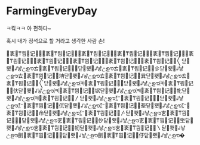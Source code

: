 ﻿# FarmingEveryDay
 
ㅋ킼ㅋㅋ 아 편하다~

혹시 내가 정석으로 할 거라고 생각한 사람 손!

袲꟬₸믬记਍਍袲꟬₸믬记਍਍袲꟬₸믬记਍਍袲꟬₸믬记਍਍袲꟬₸믬记਍਍袲꟬₸믬记਍਍袲꟬₸믬记਍਍袲꟬₸믬记਍਍袲꟬₸믬记਍਍袲꟬₸믬记਍਍〱닫뢧꒻냫උഊㄊ袲꟬₸믬记਍਍㈱닫뢧꒻냫උഊㄊ袲꟬₸믬记਍਍㐱닫뢧꒻냫උഊㄊ袲꟬₸믬记਍਍㘱닫뢧꒻냫උഊㄊ袲꟬₸믬记਍਍㠱닫뢧꒻냫උഊㄊ袲꟬₸믬记਍਍〲닫뢧꒻냫උഊ㈊袲꟬₸믬记਍਍㈲닫뢧꒻냫උഊ㈊袲꟬₸믬记਍਍㐲닫뢧꒻냫උഊ㈊袲꟬₸믬记਍਍㘲닫뢧꒻냫උഊ㈊袲꟬₸믬记਍਍㠲닫뢧꒻냫උഊ㈊袲꟬₸믬记਍਍〳닫뢧꒻냫උഊ㌊袲꟬₸믬记਍਍㈳닫뢧꒻냫උഊ㌊袲꟬₸믬记਍਍㐳닫뢧꒻냫උഊ㌊袲꟬₸믬记਍਍㘳닫뢧꒻냫උഊ㌊袲꟬₸믬记਍਍㠳닫뢧꒻냫උഊ㌊袲꟬₸믬记਍਍〴닫뢧꒻냫උഊ㐊袲꟬₸믬记਍਍㈴닫뢧꒻냫උഊ㐊袲꟬₸믬记਍਍㐴닫뢧꒻냫උഊ㐊袲꟬₸믬记਍਍㘴닫뢧꒻냫උഊ㐊袲꟬₸믬记਍਍㠴닫뢧꒻냫උഊ㐊袲꟬₸믬记਍਍〵닫뢧꒻냫උഊ㔊袲꟬₸믬记਍਍㈵닫뢧꒻냫උഊ㔊袲꟬₸믬记਍਍㐵닫뢧꒻냫උഊ�
